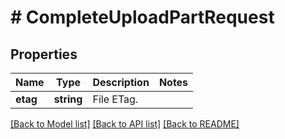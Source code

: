 # # CompleteUploadPartRequest

## Properties

Name | Type | Description | Notes
------------ | ------------- | ------------- | -------------
**etag** | **string** | File ETag. |

[[Back to Model list]](../../README.md#models) [[Back to API list]](../../README.md#endpoints) [[Back to README]](../../README.md)
